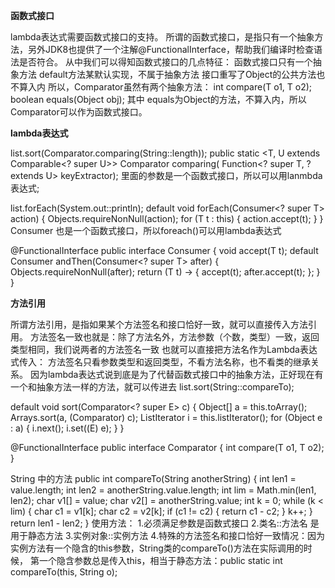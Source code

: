 **函数式接口**


lambda表达式需要函数式接口的支持。
所谓的函数式接口，是指只有一个抽象方法，另外JDK8也提供了一个注解@FunctionalInterface，帮助我们编译时检查语法是否符合。
从中我们可以得知函数式接口的几点特征：
    函数式接口只有一个抽象方法
    default方法某默认实现，不属于抽象方法
    接口重写了Object的公共方法也不算入内
所以，Comparator虽然有两个抽象方法：
int compare(T o1, T o2);
boolean equals(Object obj);
其中 equals为Object的方法，不算入内，所以Comparator可以作为函数式接口。

**lambda表达式**

list.sort(Comparator.comparing(String::length));
public static <T, U extends Comparable<? super U>> Comparator<T> comparing(
            Function<? super T, ? extends U> keyExtractor);
里面的参数是一个函数式接口，所以可以用lanmbda表达式;

list.forEach(System.out::println);
default void forEach(Consumer<? super T> action) {
    Objects.requireNonNull(action);
    for (T t : this) {
        action.accept(t);
    }
}
Consumer 也是一个函数式接口，所以foreach()可以用lambda表达式

@FunctionalInterface
public interface Consumer<T> {
    void accept(T t);
    default Consumer<T> andThen(Consumer<? super T> after) {
        Objects.requireNonNull(after);
        return (T t) -> { accept(t); after.accept(t); };
    }
}

**方法引用**

所谓方法引用，是指如果某个方法签名和接口恰好一致，就可以直接传入方法引用。
方法签名一致也就是：除了方法名外，方法参数（个数，类型）一致，返回类型相同，我们说两者的方法签名一致
也就可以直接把方法名作为Lambda表达式传入：
方法签名只看参数类型和返回类型，不看方法名称，也不看类的继承关系。
因为lambda表达式说到底是为了代替函数式接口中的抽象方法，正好现在有一个和抽象方法一样的方法，就可以传进去
list.sort(String::compareTo);

default void sort(Comparator<? super E> c) {
    Object[] a = this.toArray();
    Arrays.sort(a, (Comparator) c);
    ListIterator<E> i = this.listIterator();
    for (Object e : a) {
        i.next();
        i.set((E) e);
    }
}

@FunctionalInterface
public interface Comparator<T> {
    int compare(T o1, T o2);
}

String 中的方法
public int compareTo(String anotherString) {
        int len1 = value.length;
        int len2 = anotherString.value.length;
        int lim = Math.min(len1, len2);
        char v1[] = value;
        char v2[] = anotherString.value;
        int k = 0;
        while (k < lim) {
            char c1 = v1[k];
            char c2 = v2[k];
            if (c1 != c2) {
                return c1 - c2;
            }
            k++;
        }
        return len1 - len2;
}
使用方法：
    1.必须满足参数是函数式接口
    2.类名::方法名 是用于静态方法
    3.实例对象::实例方法
    4.特殊的方法签名和接口恰好一致情况：因为实例方法有一个隐含的this参数，String类的compareTo()方法在实际调用的时候，
     第一个隐含参数总是传入this，相当于静态方法：public static int compareTo(this, String o);
    
